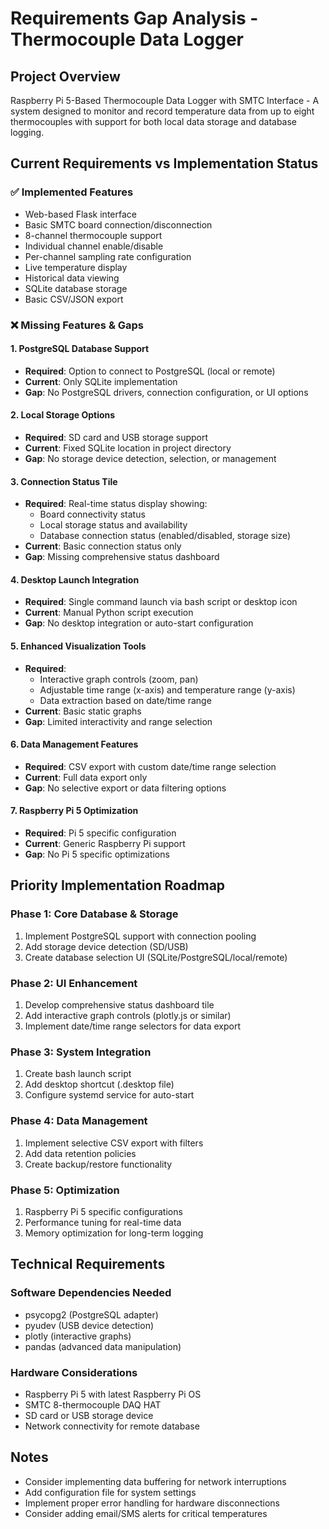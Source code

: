 # Requirements Gap Analysis - Thermocouple Data Logger

## Project Overview
Raspberry Pi 5-Based Thermocouple Data Logger with SMTC Interface - A system designed to monitor and record temperature data from up to eight thermocouples with support for both local data storage and database logging.

## Current Requirements vs Implementation Status

### ✅ Implemented Features
- Web-based Flask interface
- Basic SMTC board connection/disconnection
- 8-channel thermocouple support
- Individual channel enable/disable
- Per-channel sampling rate configuration
- Live temperature display
- Historical data viewing
- SQLite database storage
- Basic CSV/JSON export

### ❌ Missing Features & Gaps

#### 1. **PostgreSQL Database Support**
- **Required**: Option to connect to PostgreSQL (local or remote)
- **Current**: Only SQLite implementation
- **Gap**: No PostgreSQL drivers, connection configuration, or UI options

#### 2. **Local Storage Options**
- **Required**: SD card and USB storage support
- **Current**: Fixed SQLite location in project directory
- **Gap**: No storage device detection, selection, or management

#### 3. **Connection Status Tile**
- **Required**: Real-time status display showing:
  - Board connectivity status
  - Local storage status and availability
  - Database connection status (enabled/disabled, storage size)
- **Current**: Basic connection status only
- **Gap**: Missing comprehensive status dashboard

#### 4. **Desktop Launch Integration**
- **Required**: Single command launch via bash script or desktop icon
- **Current**: Manual Python script execution
- **Gap**: No desktop integration or auto-start configuration

#### 5. **Enhanced Visualization Tools**
- **Required**: 
  - Interactive graph controls (zoom, pan)
  - Adjustable time range (x-axis) and temperature range (y-axis)
  - Data extraction based on date/time range
- **Current**: Basic static graphs
- **Gap**: Limited interactivity and range selection

#### 6. **Data Management Features**
- **Required**: CSV export with custom date/time range selection
- **Current**: Full data export only
- **Gap**: No selective export or data filtering options

#### 7. **Raspberry Pi 5 Optimization**
- **Required**: Pi 5 specific configuration
- **Current**: Generic Raspberry Pi support
- **Gap**: No Pi 5 specific optimizations

## Priority Implementation Roadmap

### Phase 1: Core Database & Storage
1. Implement PostgreSQL support with connection pooling
2. Add storage device detection (SD/USB)
3. Create database selection UI (SQLite/PostgreSQL/local/remote)

### Phase 2: UI Enhancement
1. Develop comprehensive status dashboard tile
2. Add interactive graph controls (plotly.js or similar)
3. Implement date/time range selectors for data export

### Phase 3: System Integration
1. Create bash launch script
2. Add desktop shortcut (.desktop file)
3. Configure systemd service for auto-start

### Phase 4: Data Management
1. Implement selective CSV export with filters
2. Add data retention policies
3. Create backup/restore functionality

### Phase 5: Optimization
1. Raspberry Pi 5 specific configurations
2. Performance tuning for real-time data
3. Memory optimization for long-term logging

## Technical Requirements

### Software Dependencies Needed
- psycopg2 (PostgreSQL adapter)
- pyudev (USB device detection)
- plotly (interactive graphs)
- pandas (advanced data manipulation)

### Hardware Considerations
- Raspberry Pi 5 with latest Raspberry Pi OS
- SMTC 8-thermocouple DAQ HAT
- SD card or USB storage device
- Network connectivity for remote database

## Notes
- Consider implementing data buffering for network interruptions
- Add configuration file for system settings
- Implement proper error handling for hardware disconnections
- Consider adding email/SMS alerts for critical temperatures